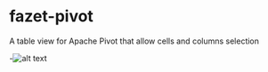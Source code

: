 fazet-pivot
===========

A table view for Apache Pivot that allow cells and columns selection

-![alt text](http://i.imgur.com/wM8dDkN.png?1)
